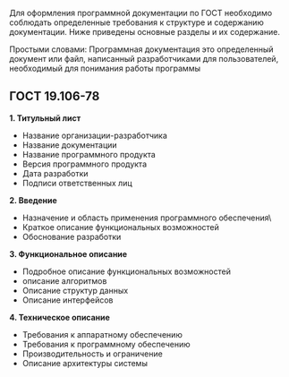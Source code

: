 
Для оформления программной документации по ГОСТ необходимо соблюдать определенные требования к структуре и содержанию документации. Ниже приведены основные разделы и их содержание.

Простыми словами:
Программная документация это определенный документ или файл, написанный разработчиками для пользователей, необходимый для понимания работы программы

## ГОСТ 19.106-78

**1. Титульный лист**

- Название организации-разработчика
- Название документации
- Название программного продукта
- Версия программного продукта
- Дата разработки
- Подписи ответственных лиц

**2. Введение**
- Назначение и область применения программного обеспечения\
- Краткое описание функциональных возможностей
- Обоснование разработки


**3. Функциональное описание**
- Подробное описание функциональных возможностей
- описание алгоритмов
- Описание структур данных
- Описание интерфейсов

**4. Техническое описание**
- Требования к аппаратному обеспечению
- Требования к программному обеспечению
- Производительность и ограничение
- Описание архитектуры системы